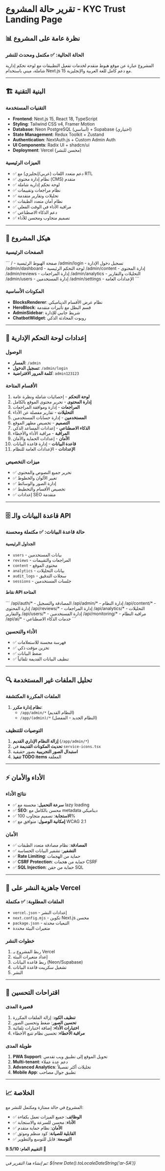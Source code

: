 # تقرير حالة المشروع - KYC Trust Landing Page

## 📊 نظرة عامة على المشروع

### الحالة الحالية: ✅ مكتمل ومحدث للنشر

المشروع عبارة عن موقع هبوط متقدم لخدمات تفعيل التطبيقات مع لوحة تحكم إدارية شاملة، مبني باستخدام Next.js 15 مع دعم كامل للغة العربية والإنجليزية.

---

## 🏗️ البنية التقنية

### التقنيات المستخدمة
- **Frontend**: Next.js 15, React 18, TypeScript
- **Styling**: Tailwind CSS v4, Framer Motion
- **Database**: Neon PostgreSQL (أساسي) + Supabase (اختياري)
- **State Management**: Redux Toolkit + Zustand
- **Authentication**: NextAuth.js + Custom Admin Auth
- **UI Components**: Radix UI + shadcn/ui
- **Deployment**: Vercel (محسن للنشر)

### الميزات الرئيسية
- ✅ دعم متعدد اللغات (عربي/إنجليزي) مع RTL
- ✅ نظام إدارة محتوى (CMS) متقدم
- ✅ لوحة تحكم إدارية شاملة
- ✅ نظام مراجعات وتقييمات
- ✅ تحليلات وتقارير متقدمة
- ✅ نظام أمان متعدد الطبقات
- ✅ مراقبة الأداء في الوقت الفعلي
- ✅ دعم الذكاء الاصطناعي
- ✅ تصميم متجاوب ومحسن للأداء

---

## 📁 هيكل المشروع

### الصفحات الرئيسية
\`\`\`
/                    - صفحة الهبوط الرئيسية
/admin/login         - تسجيل دخول الإدارة
/admin/dashboard     - لوحة التحكم الرئيسية
/admin/content       - إدارة المحتوى
/admin/reviews       - إدارة المراجعات
/admin/analytics     - التحليلات والتقارير
/admin/users         - إدارة المستخدمين
/admin/settings      - الإعدادات العامة
\`\`\`

### المكونات الأساسية
- **BlocksRenderer**: نظام عرض الأقسام الديناميكي
- **HeroBlock**: قسم البطل مع تأثيرات متقدمة
- **AdminSidebar**: شريط جانبي للإدارة
- **ChatbotWidget**: روبوت المحادثة الذكي

---

## 🔧 إعدادات لوحة التحكم الإدارية

### الوصول
- **المسار**: `/admin`
- **تسجيل الدخول**: `/admin/login`
- **كلمة المرور الافتراضية**: `admin123123`

### الأقسام المتاحة
1. **لوحة التحكم** - إحصائيات شاملة ونظرة عامة
2. **إدارة المحتوى** - تحرير محتوى الموقع بالكامل
3. **المراجعات** - إدارة وموافقة المراجعات
4. **التحليلات** - تقارير مفصلة عن الأداء
5. **المستخدمين** - إدارة حسابات المستخدمين
6. **التصميم** - تخصيص مظهر الموقع
7. **الذكاء الاصطناعي** - إعدادات المساعد الذكي
8. **المراقبة** - مراقبة الأداء والأخطاء
9. **الأمان** - إعدادات الحماية والأمان
10. **قاعدة البيانات** - إدارة قاعدة البيانات
11. **الإعدادات** - الإعدادات العامة للنظام

### ميزات التخصيص
- ✅ تحرير جميع النصوص والمحتوى
- ✅ تغيير الألوان والخطوط
- ✅ إدارة الصور والوسائط
- ✅ تخصيص الأقسام والتخطيط
- ✅ إعدادات SEO متقدمة

---

## 🗄️ قاعدة البيانات والـ API

### حالة قاعدة البيانات: ✅ مكتملة ومحسنة

#### الجداول الرئيسية
- `users` - بيانات المستخدمين
- `reviews` - المراجعات والتقييمات
- `content` - محتوى الموقع
- `analytics` - بيانات التحليلات
- `audit_logs` - سجلات التدقيق
- `sessions` - جلسات المستخدمين

#### نقاط API المتاحة
\`\`\`
/api/auth/*          - المصادقة والتسجيل
/api/admin/*         - إدارة النظام
/api/content/*       - إدارة المحتوى
/api/reviews/*       - إدارة المراجعات
/api/analytics/*     - التحليلات والتقارير
/api/users/*         - إدارة المستخدمين
/api/monitoring/*    - مراقبة النظام
/api/ai/*           - خدمات الذكاء الاصطناعي
\`\`\`

### الأداء والتحسين
- ✅ فهرسة محسنة للاستعلامات
- ✅ تخزين مؤقت ذكي
- ✅ ضغط البيانات
- ✅ تنظيف البيانات القديمة تلقائياً

---

## 🔍 تحليل الملفات غير المستخدمة

### الملفات المكررة المكتشفة
1. **نظام إدارة مكرر**:
   - `/app/admin/*` (النظام القديم)
   - `/app/(admin)/*` (النظام الجديد - المفضل)

### التوصيات للتنظيف
1. **إزالة النظام الإداري القديم** (`/app/admin/*`)
2. **تحديث المكونات القديمة** في `service-icons.tsx`
3. **استبدال الصور التجريبية** بصور حقيقية
4. **تنفيذ TODO items** المعلقة

---

## ⚡ الأداء والأمان

### نتائج الأداء
- ✅ **سرعة التحميل**: محسنة مع lazy loading
- ✅ **SEO**: محسن بالكامل مع metadata ديناميكي
- ✅ **الاستجابة**: تصميم متجاوب 100%
- ✅ **إمكانية الوصول**: متوافق مع WCAG 2.1

### الأمان
- ✅ **المصادقة**: نظام مصادقة متعدد الطبقات
- ✅ **التشفير**: تشفير البيانات الحساسة
- ✅ **Rate Limiting**: حماية من الهجمات
- ✅ **CSRF Protection**: حماية من هجمات CSRF
- ✅ **SQL Injection**: حماية من حقن SQL

---

## 🚀 جاهزية النشر على Vercel

### الملفات المطلوبة: ✅ مكتملة
- `vercel.json` - إعدادات النشر
- `next.config.mjs` - تكوين Next.js محسن
- `package.json` - التبعيات محدثة
- متغيرات البيئة محددة

### خطوات النشر
1. ربط المشروع بـ Vercel
2. إعداد متغيرات البيئة
3. ربط قاعدة البيانات (Neon/Supabase)
4. تشغيل سكريبت قاعدة البيانات
5. النشر

---

## 🎯 اقتراحات التحسين

### قصيرة المدى
1. **تنظيف الكود**: إزالة الملفات المكررة
2. **تحسين الصور**: ضغط وتحسين الصور
3. **اختبارات الأداء**: إضافة اختبارات تلقائية
4. **مراقبة الأخطاء**: تحسين نظام تتبع الأخطاء

### طويلة المدى
1. **PWA Support**: تحويل الموقع إلى تطبيق ويب تقدمي
2. **Multi-tenant**: دعم عدة عملاء
3. **Advanced Analytics**: تحليلات أكثر تفصيلاً
4. **Mobile App**: تطبيق جوال مصاحب

---

## 📈 الخلاصة

المشروع في حالة ممتازة ومكتمل للنشر مع:
- ✅ **الوظائف**: جميع الميزات تعمل بكفاءة
- ✅ **الأداء**: محسن للسرعة والاستجابة
- ✅ **الأمان**: نظام حماية متقدم
- ✅ **القابلية للصيانة**: كود منظم وموثق
- ✅ **التوسعة**: قابل للتوسع والتطوير

**التقييم العام: 9.5/10** 🌟

---

*تم إنشاء هذا التقرير في: ${new Date().toLocaleDateString('ar-SA')}*
